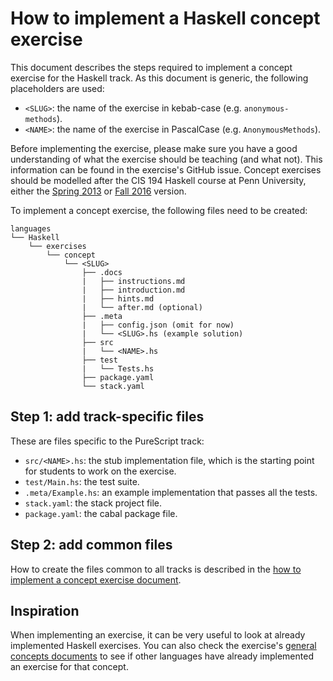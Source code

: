 # How to implement a Haskell concept exercise

This document describes the steps required to implement a concept exercise for the Haskell track. As this document is generic, the following placeholders are used:

- `<SLUG>`: the name of the exercise in kebab-case (e.g. `anonymous-methods`).
- `<NAME>`: the name of the exercise in PascalCase (e.g. `AnonymousMethods`).

Before implementing the exercise, please make sure you have a good understanding of what the exercise should be teaching (and what not). This information can be found in the exercise's GitHub issue. Concept exercises should be modelled after the CIS 194 Haskell course at Penn University, either the [Spring 2013][spring-2013] or [Fall 2016][fall-2016] version.

To implement a concept exercise, the following files need to be created:

```
languages
└── Haskell
    └── exercises
        └── concept
            └── <SLUG>
                ├── .docs
                |   ├── instructions.md
                |   ├── introduction.md
                |   ├── hints.md
                |   └── after.md (optional)
                ├── .meta
                |   ├── config.json (omit for now)
                |   └── <SLUG>.hs (example solution)
                ├── src
                |   └── <NAME>.hs
                ├── test
                |   └── Tests.hs
                ├── package.yaml
                └── stack.yaml
```

## Step 1: add track-specific files

These are files specific to the PureScript track:
- `src/<NAME>.hs`: the stub implementation file, which is the starting point for students to work on the exercise.
- `test/Main.hs`: the test suite.
- `.meta/Example.hs`: an example implementation that passes all the tests.
- `stack.yaml`: the stack project file.
- `package.yaml`: the cabal package file.

## Step 2: add common files

How to create the files common to all tracks is described in the [how to implement a concept exercise document][how-to-implement-a-concept-exercise].

## Inspiration

When implementing an exercise, it can be very useful to look at already implemented Haskell exercises. You can also check the exercise's [general concepts documents][reference] to see if other languages have already implemented an exercise for that concept.

[reference]: ../../../reference
[how-to-implement-a-concept-exercise]: ../../../docs/maintainers/generic-how-to-implement-a-concept-exercise.md
[spring-2013]: https://www.seas.upenn.edu/~cis194/spring13/
[fall-2016]: https://www.seas.upenn.edu/~cis194/fall16/
